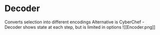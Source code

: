 # Decoder
Converts selection into different encodings
Alternative is CyberChef - Decoder shows state at each step, but is limited in options
![[Encoder.png]]